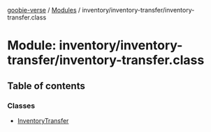 [goobie-verse](../README.md) / [Modules](../modules.md) / inventory/inventory-transfer/inventory-transfer.class

# Module: inventory/inventory-transfer/inventory-transfer.class

## Table of contents

### Classes

- [InventoryTransfer](../classes/inventory_inventory_transfer_inventory_transfer_class.InventoryTransfer.md)
